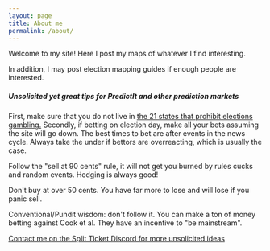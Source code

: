 ```yaml
---
layout: page
title: About me
permalink: /about/
---
```


Welcome to my site! Here I post my maps of whatever I find interesting. 

In addition, I may post election mapping guides if enough people are interested. 

##### Unsolicited yet great tips for PredictIt and other prediction markets

First, make sure that you do not live in [the 21 states that prohibit elections gambling.](https://web.archive.org/web/20180406192459/https://www.ncsl.org/blog/2014/09/17/wagering-on-elections-not-a-smart-bet.aspx) Secondly, if betting on election day, make all your bets assuming the site will go down. The best times to bet are after events in the news cycle. Always take the under if bettors are overreacting, which is usually the case. 

Follow the "sell at 90 cents" rule, it will not get you burned by rules cucks and random events. Hedging is always good! 

Don't buy at over 50 cents. You have far more to lose and will lose if you panic sell.

Conventional/Pundit wisdom: don't follow it. You can make a ton of money betting against Cook et al. They have an incentive to "be mainstream".

[Contact me on the Split Ticket Discord for more unsolicited ideas](https://discord.gg/SWXXJ477xQ)